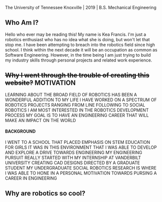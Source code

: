 The University of Tennessee Knoxville | 2019 | B.S. Mechanical Engineering

## Who Am I?

<p> Hello who ever may be reading this! My name is Kea Francis. I'm just a robotics enthusiast
who has no idea what she is doing, but won't let that stop me. I have been attempting to breach into the robotics
field since high school. I think within the next decade it will be an occupation as common as Software Engineering. However,
in the time being I am just trying to build my industry skills through personal projects and related work experience. <p>

## ~~Why I went through the trouble of creating this website?~~ MOTIVATION

<p> LEARNING ABOUT THE BROAD FIELD OF ROBOTICS HAS BEEN A WONDERFUL ADDITION TO MY
LIFE I HAVE WORKED ON A SPECTRUM OF ROBOTICS PROJECTS RANGING FROM LINE
FOLLOWING TO SOCIAL ROBOTICS I AM MOST INTERESTED IN THE ROBOTICS DEVELOPMENT
PROCESS MY GOAL IS TO HAVE AN ENGINEERING CAREER THAT WILL MAKE AN IMPACT ON THE
WORLD <p>

#### <p> BACKGROUND
I WENT TO A SCHOOL THAT PLACED EMPHASIS ON STEM EDUCATION FOR GIRLS IT WAS IN THIS
ENVIRONMENT THAT I WAS ABLE TO DEVELOP AND EXPLORE A DRIVE TOWARDS ENGINEERING MY
ENGINEERING PURSUIT REALLY STARTED WITH MY INTERNSHIP AT VANDERBILT UNIVERSITY
CREATING CAD DESIGNS DIRECTED BY A GRADUATE STUDENT MY UNDERGRADUATE SOCIAL
ROBOTICS RESEARCH IS WHERE I WAS ABLE TO HONE IN A PERSONAL MOTIVATION TOWARDS
PURSING A CAREER IN ENGINEERING <p>

## Why are robotics so cool?
